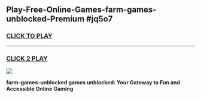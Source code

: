 
## Play-Free-Online-Games-farm-games-unblocked-Premium #jq5o7
<h3>
<a href="https://premium.freeplayer.one?title=farm-games-unblocked&ref=8M">CLICK TO PLAY</a></h3>
<hr>

<h3>
<a href="https://premium.freeplayer.one?title=farm-games-unblocked&ref=8M">CLICK 2 PLAY</a>
  
</h3>

<a href="https://premium.freeplayer.one?title=farm-games-unblocked&ref=8M"><img src="https://clearcache.store/games.png"></a>


**farm-games-unblocked games unblocked: Your Gateway to Fun and Accessible Online Gaming**
